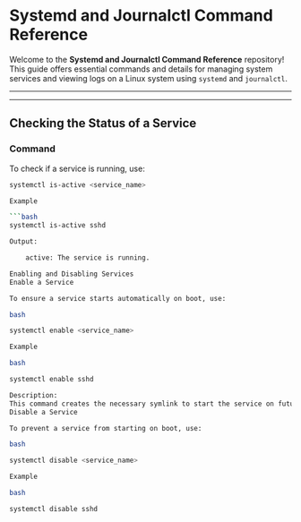 

# Systemd and Journalctl Command Reference

Welcome to the **Systemd and Journalctl Command Reference** repository! This guide offers essential commands and details for managing system services and viewing logs on a Linux system using `systemd` and `journalctl`.

---

---

## Checking the Status of a Service

### Command
To check if a service is running, use:

```bash
systemctl is-active <service_name>

Example

```bash
systemctl is-active sshd

Output:

    active: The service is running.

Enabling and Disabling Services
Enable a Service

To ensure a service starts automatically on boot, use:

bash

systemctl enable <service_name>

Example

bash

systemctl enable sshd

Description:
This command creates the necessary symlink to start the service on future boots.
Disable a Service

To prevent a service from starting on boot, use:

bash

systemctl disable <service_name>

Example

bash

systemctl disable sshd

